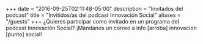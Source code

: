 +++
date = "2016-09-25T02:11:48-05:00"
description = "Invitados del podcast"
title = "Invitidos/as del podcast Innovación Social"
aliases = "/guests"
+++
¿Quieres participar como invitado en un programa del podcast Innovación Social? ¡Mándanos un correo a info [arroba] innovacion [punto] social!
